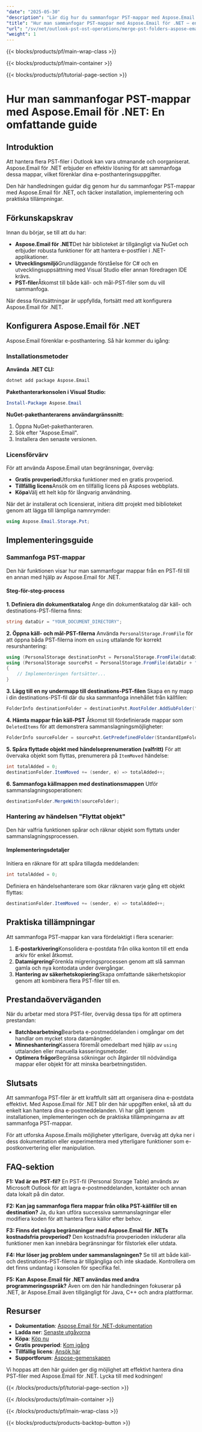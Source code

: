 ```yaml
---
"date": "2025-05-30"
"description": "Lär dig hur du sammanfogar PST-mappar med Aspose.Email för .NET. Den här guiden ger en steg-för-steg-metod, från installation till körning, för att förbättra hanteringen av Outlook PST- och OST-filer."
"title": "Hur man sammanfogar PST-mappar med Aspose.Email för .NET – en omfattande guide"
"url": "/sv/net/outlook-pst-ost-operations/merge-pst-folders-aspose-email-dotnet-guide/"
"weight": 1
---
```


{{< blocks/products/pf/main-wrap-class >}}

{{< blocks/products/pf/main-container >}}

{{< blocks/products/pf/tutorial-page-section >}}
# Hur man sammanfogar PST-mappar med Aspose.Email för .NET: En omfattande guide

## Introduktion

Att hantera flera PST-filer i Outlook kan vara utmanande och oorganiserat. Aspose.Email för .NET erbjuder en effektiv lösning för att sammanfoga dessa mappar, vilket förenklar dina e-posthanteringsuppgifter.

Den här handledningen guidar dig genom hur du sammanfogar PST-mappar med Aspose.Email för .NET, och täcker installation, implementering och praktiska tillämpningar.

## Förkunskapskrav

Innan du börjar, se till att du har:
- **Aspose.Email för .NET**Det här biblioteket är tillgängligt via NuGet och erbjuder robusta funktioner för att hantera e-postfiler i .NET-applikationer.
- **Utvecklingsmiljö**Grundläggande förståelse för C# och en utvecklingsuppsättning med Visual Studio eller annan föredragen IDE krävs.
- **PST-filer**Åtkomst till både käll- och mål-PST-filer som du vill sammanfoga.

När dessa förutsättningar är uppfyllda, fortsätt med att konfigurera Aspose.Email för .NET.

## Konfigurera Aspose.Email för .NET

Aspose.Email förenklar e-posthantering. Så här kommer du igång:

### Installationsmetoder

**Använda .NET CLI:**
```bash
dotnet add package Aspose.Email
```

**Pakethanterarkonsolen i Visual Studio:**
```powershell
Install-Package Aspose.Email
```

**NuGet-pakethanterarens användargränssnitt:**
1. Öppna NuGet-pakethanteraren.
2. Sök efter "Aspose.Email".
3. Installera den senaste versionen.

### Licensförvärv

För att använda Aspose.Email utan begränsningar, överväg:
- **Gratis provperiod**Utforska funktioner med en gratis provperiod.
- **Tillfällig licens**Ansök om en tillfällig licens på Asposes webbplats.
- **Köpa**Välj ett helt köp för långvarig användning.

När det är installerat och licensierat, initiera ditt projekt med biblioteket genom att lägga till lämpliga namnrymder:
```csharp
using Aspose.Email.Storage.Pst;
```

## Implementeringsguide

### Sammanfoga PST-mappar

Den här funktionen visar hur man sammanfogar mappar från en PST-fil till en annan med hjälp av Aspose.Email för .NET.

#### Steg-för-steg-process

**1. Definiera din dokumentkatalog**
Ange din dokumentkatalog där käll- och destinations-PST-filerna finns:
```csharp
string dataDir = "YOUR_DOCUMENT_DIRECTORY";
```

**2. Öppna käll- och mål-PST-filerna**
Använda `PersonalStorage.FromFile` för att öppna båda PST-filerna inom en `using` uttalande för korrekt resurshantering:
```csharp
using (PersonalStorage destinationPst = PersonalStorage.FromFile(dataDir + "/destination.pst"))
using (PersonalStorage sourcePst = PersonalStorage.FromFile(dataDir + "/source.pst"))
{
    // Implementeringen fortsätter...
}
```

**3. Lägg till en ny undermapp till destinations-PST-filen**
Skapa en ny mapp i din destinations-PST-fil där du ska sammanfoga innehållet från källfilen:
```csharp
FolderInfo destinationFolder = destinationPst.RootFolder.AddSubFolder("MergedFolder");
```

**4. Hämta mappar från käll-PST**
Åtkomst till fördefinierade mappar som `DeletedItems` för att demonstrera sammanslagningsmöjligheter:
```csharp
FolderInfo sourceFolder = sourcePst.GetPredefinedFolder(StandardIpmFolder.DeletedItems);
```

**5. Spåra flyttade objekt med händelseprenumeration (valfritt)**
För att övervaka objekt som flyttas, prenumerera på `ItemMoved` händelse:
```csharp
int totalAdded = 0;
destinationFolder.ItemMoved += (sender, e) => totalAdded++;
```

**6. Sammanfoga källmappen med destinationsmappen**
Utför sammanslagningsoperationen:
```csharp
destinationFolder.MergeWith(sourceFolder);
```

### Hantering av händelsen "Flyttat objekt"

Den här valfria funktionen spårar och räknar objekt som flyttats under sammanslagningsprocessen.

#### Implementeringsdetaljer
Initiera en räknare för att spåra tillagda meddelanden:
```csharp
int totalAdded = 0;
```
Definiera en händelsehanterare som ökar räknaren varje gång ett objekt flyttas:
```csharp
destinationFolder.ItemMoved += (sender, e) => totalAdded++;
```

## Praktiska tillämpningar
Att sammanfoga PST-mappar kan vara fördelaktigt i flera scenarier:
1. **E-postarkivering**Konsolidera e-postdata från olika konton till ett enda arkiv för enkel åtkomst.
2. **Datamigrering**Förenkla migreringsprocessen genom att slå samman gamla och nya kontodata under övergångar.
3. **Hantering av säkerhetskopiering**Skapa omfattande säkerhetskopior genom att kombinera flera PST-filer till en.

## Prestandaöverväganden
När du arbetar med stora PST-filer, överväg dessa tips för att optimera prestandan:
- **Batchbearbetning**Bearbeta e-postmeddelanden i omgångar om det handlar om mycket stora datamängder.
- **Minneshantering**Kassera föremål omedelbart med hjälp av `using` uttalanden eller manuella kasseringsmetoder.
- **Optimera frågor**Begränsa sökningar och åtgärder till nödvändiga mappar eller objekt för att minska bearbetningstiden.

## Slutsats
Att sammanfoga PST-filer är ett kraftfullt sätt att organisera dina e-postdata effektivt. Med Aspose.Email för .NET blir den här uppgiften enkel, så att du enkelt kan hantera dina e-postmeddelanden. Vi har gått igenom installationen, implementeringen och de praktiska tillämpningarna av att sammanfoga PST-mappar.

För att utforska Aspose.Emails möjligheter ytterligare, överväg att dyka ner i dess dokumentation eller experimentera med ytterligare funktioner som e-postkonvertering eller manipulation.

## FAQ-sektion
**F1: Vad är en PST-fil?**
En PST-fil (Personal Storage Table) används av Microsoft Outlook för att lagra e-postmeddelanden, kontakter och annan data lokalt på din dator.

**F2: Kan jag sammanfoga flera mappar från olika PST-källfiler till en destination?**
Ja, du kan utföra successiva sammanslagningar eller modifiera koden för att hantera flera källor efter behov.

**F3: Finns det några begränsningar med Aspose.Email för .NETs kostnadsfria provperiod?**
Den kostnadsfria provperioden inkluderar alla funktioner men kan innebära begränsningar för filstorlek eller utdata.

**F4: Hur löser jag problem under sammanslagningen?**
Se till att både käll- och destinations-PST-filerna är tillgängliga och inte skadade. Kontrollera om det finns undantag i konsolen för specifika fel.

**F5: Kan Aspose.Email för .NET användas med andra programmeringsspråk?**
Även om den här handledningen fokuserar på .NET, är Aspose.Email även tillgängligt för Java, C++ och andra plattformar.

## Resurser
- **Dokumentation**: [Aspose.Email för .NET-dokumentation](https://reference.aspose.com/email/net/)
- **Ladda ner**: [Senaste utgåvorna](https://releases.aspose.com/email/net/)
- **Köpa**: [Köp nu](https://purchase.aspose.com/buy)
- **Gratis provperiod**: [Kom igång](https://releases.aspose.com/email/net/)
- **Tillfällig licens**: [Ansök här](https://purchase.aspose.com/temporary-license/)
- **Supportforum**: [Aspose-gemenskapen](https://forum.aspose.com/c/email/10)

Vi hoppas att den här guiden ger dig möjlighet att effektivt hantera dina PST-filer med Aspose.Email för .NET. Lycka till med kodningen!

{{< /blocks/products/pf/tutorial-page-section >}}

{{< /blocks/products/pf/main-container >}}

{{< /blocks/products/pf/main-wrap-class >}}

{{< blocks/products/products-backtop-button >}}